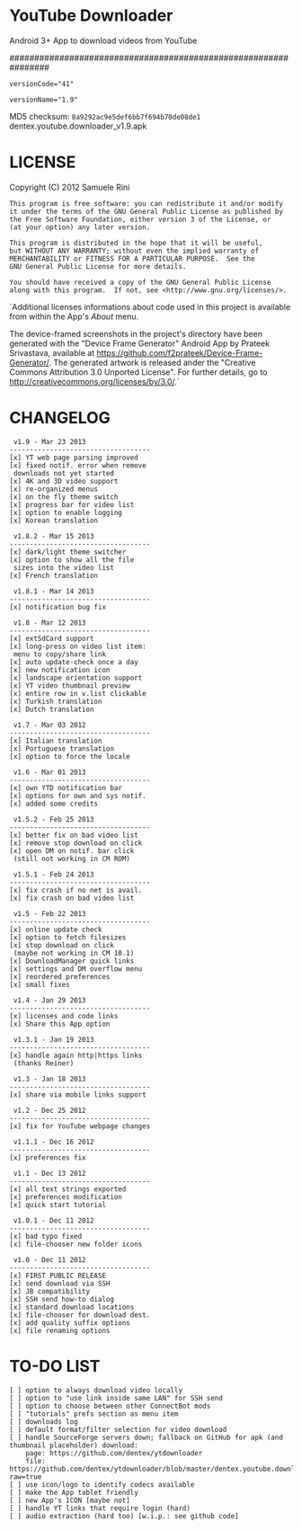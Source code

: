 YouTube Downloader
================================================================

Android 3+ App to download videos from YouTube

################################################################

`versionCode="41"`

`versionName="1.9"`

MD5 checksum: `8a9292ac9e5def6bb7f694b70de08de1` dentex.youtube.downloader_v1.9.apk

LICENSE
================================================================
Copyright (C) 2012  Samuele Rini

    This program is free software: you can redistribute it and/or modify
    it under the terms of the GNU General Public License as published by
    the Free Software Foundation, either version 3 of the License, or
    (at your option) any later version.

    This program is distributed in the hope that it will be useful,
    but WITHOUT ANY WARRANTY; without even the implied warranty of
    MERCHANTABILITY or FITNESS FOR A PARTICULAR PURPOSE.  See the
    GNU General Public License for more details.

    You should have received a copy of the GNU General Public License
    along with this program.  If not, see <http://www.gnu.org/licenses/>.

`Additional licenses informations about code used in this project
is available from within the App's *About* menu.

The device-framed screenshots in the project's directory have been 
generated with the "Device Frame Generator" Android App by Prateek 
Srivastava, available at <https://github.com/f2prateek/Device-Frame-Generator/>.
The generated artwork is released ander the "Creative Commons Attribution 
3.0 Unported License". 
For further details, go to <http://creativecommons.org/licenses/by/3.0/>.`

CHANGELOG
================================================================
    
     v1.9 - Mar 23 2013 
    ----------------------------------- 
    [x] YT web page parsing improved 
    [x] fixed notif. error when remove 
     downloads not yet started 
    [x] 4K and 3D video support 
    [x] re-organized menus 
    [x] on the fly theme switch 
    [x] progress bar for video list 
    [x] option to enable logging 
    [x] Korean translation 
     
     v1.8.2 - Mar 15 2013 
    ----------------------------------- 
    [x] dark/light theme switcher 
    [x] option to show all the file 
     sizes into the video list 
    [x] French translation 
     
     v1.8.1 - Mar 14 2013 
    ----------------------------------- 
    [x] notification bug fix 
     
     v1.8 - Mar 12 2013 
    ----------------------------------- 
    [x] extSdCard support 
    [x] long-press on video list item: 
     menu to copy/share link 
    [x] auto update-check once a day 
    [x] new notification icon 
    [x] landscape orientation support 
    [x] YT video thumbnail preview 
    [x] entire row in v.list clickable 
    [x] Turkish translation 
    [x] Dutch translation 
     
     v1.7 - Mar 03 2012 
    ----------------------------------- 
    [x] Italian translation 
    [x] Portuguese translation 
    [x] option to force the locale 
     
     v1.6 - Mar 01 2013 
    ----------------------------------- 
    [x] own YTD notification bar 
    [x] options for own and sys notif. 
    [x] added some credits 
     
     v1.5.2 - Feb 25 2013 
    ----------------------------------- 
    [x] better fix on bad video list 
    [x] remove stop download on click 
    [x] open DM on notif. bar click 
     (still not working in CM ROM) 
     
     v1.5.1 - Feb 24 2013 
    ----------------------------------- 
    [x] fix crash if no net is avail. 
    [x] fix crash on bad video list 
     
     v1.5 - Feb 22 2013 
    ----------------------------------- 
    [x] online update check 
    [x] option to fetch filesizes 
    [x] stop download on click 
     (maybe not working in CM 10.1) 
    [x] DownloadManager quick links 
    [x] settings and DM overflow menu 
    [x] reordered preferences 
    [x] small fixes 
     
     v1.4 - Jan 29 2013 
    ----------------------------------- 
    [x] licenses and code links 
    [x] Share this App option 
     
     v1.3.1 - Jan 19 2013 
    ----------------------------------- 
    [x] handle again http|https links 
     (thanks Reiner) 
     
     v1.3 - Jan 18 2013 
    ----------------------------------- 
    [x] share via mobile links support 
     
     v1.2 - Dec 25 2012 
    ----------------------------------- 
    [x] fix for YouTube webpage changes 
     
     v1.1.1 - Dec 16 2012 
    ----------------------------------- 
    [x] preferences fix 
     
     v1.1 - Dec 13 2012 
    ----------------------------------- 
    [x] all text strings exported 
    [x] preferences modification 
    [x] quick start tutorial 
     
     v1.0.1 - Dec 11 2012 
    ----------------------------------- 
    [x] bad typo fixed 
    [x] file-chooser new folder icons 
     
     v1.0 - Dec 11 2012 
    ----------------------------------- 
    [x] FIRST PUBLIC RELEASE 
    [x] send download via SSH 
    [x] JB compatibility 
    [x] SSH send how-to dialog 
    [x] standard download locations 
    [x] file-chooser for download dest. 
    [x] add quality suffix options 
    [x] file renaming options

TO-DO LIST
================================================================

    [ ] option to always download video locally
    [ ] option to "use link inside same LAN" for SSH send
    [ ] option to choose between other ConnectBot mods
    [ ] "tutorials" prefs section as menu item
    [ ] downloads log    
    [ ] default format/filter selection for video download
    [ ] handle SourceForge servers down; fallback on GitHub for apk (and thumbnail placeholder) download:
	    page: https://github.com/dentex/ytdownloader
	    file: https://github.com/dentex/ytdownloader/blob/master/dentex.youtube.downloader_v.*.apk?raw=true
    [ ] use icon/logo to identify codecs available
    [ ] make the App tablet friendly
    [ ] new App's ICON [maybe not]
    [ ] handle YT links that require login (hard)
    [ ] audio extraction (hard too) [w.i.p.: see github code]
